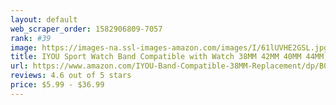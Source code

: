 ```yaml
---
layout: default 
﻿web_scraper_order: 1582906809-7057
rank: #39
image: https://images-na.ssl-images-amazon.com/images/I/61lUVHE2GSL.jpg
title: IYOU Sport Watch Band Compatible with Watch 38MM 42MM 40MM 44MM, Soft Silicone…
url: https://www.amazon.com/IYOU-Band-Compatible-38MM-Replacement/dp/B07GDH5843/ref=zg_mw_sporting-goods_39?_encoding=UTF8&psc=1&refRID=2VTEBFM0FKHWWGSXP9AH
reviews: 4.6 out of 5 stars
price: $5.99 - $36.99
---
```

